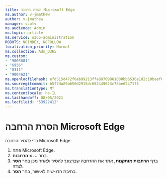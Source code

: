 ```yaml
---
title: הסרת הרחבה Microsoft Edge
ms.author: v-jmathew
author: v-jmathew
manager: scotv
ms.audience: Admin
ms.topic: article
ms.service: o365-administration
ROBOTS: NOINDEX, NOFOLLOW
localization_priority: Normal
ms.collection: Adm_O365
ms.custom:
- "9003881"
- "6936"
- "8311"
- "9004621"
ms.openlocfilehash: efd515d472f0ab99213ffa88709861000bb6536e1d2c10beef8f6d534cc94a7b
ms.sourcegitcommit: b5f7da89a650d2915dc652449623c78be6247175
ms.translationtype: MT
ms.contentlocale: he-IL
ms.lasthandoff: 08/05/2021
ms.locfileid: "53922412"
---
```

# <a name="remove-an-extension-from-microsoft-edge"></a>הסרת הרחבה Microsoft Edge

כדי להסיר הרחבה Microsoft Edge:

1. פתח Microsoft Edge.
2. בחר **... > הרחבות**.
3. בדף **הרחבות מותקנות,** אתר את ההרחבה שברצונך להסיר ולאחר מכן בחר **הסר** לצדה.
4. בתיבת הדו-שיח לאישור, בחר **הסר**.
